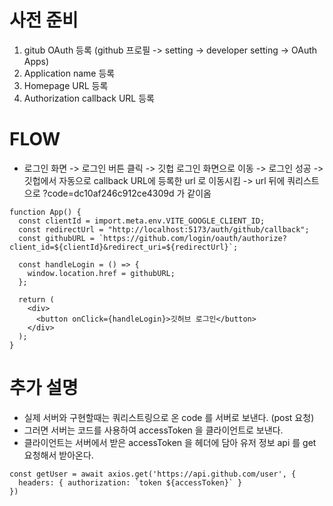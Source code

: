 # 사전 준비
1. gitub OAuth 등록 (github 프로필 -> setting -> developer setting -> OAuth Apps)
2. Application name 등록
3. Homepage URL 등록
4. Authorization callback URL 등록


# FLOW
- 로그인 화면 -> 로그인 버튼 클릭 -> 깃헙 로그인 화면으로 이동 -> 로그인 성공 -> 깃헙에서 자동으로 callback URL에 등록한 url 로 이동시킴 -> url 뒤에 쿼리스트으로 ?code=dc10af246c912ce4309d 가 같이옴
```
function App() {
  const clientId = import.meta.env.VITE_GOOGLE_CLIENT_ID;
  const redirectUrl = "http://localhost:5173/auth/github/callback";
  const githubURL = `https://github.com/login/oauth/authorize?client_id=${clientId}&redirect_uri=${redirectUrl}`;

  const handleLogin = () => {
    window.location.href = githubURL;
  };

  return (
    <div>
      <button onClick={handleLogin}>깃허브 로그인</button>
    </div>
  );
}
```

# 추가 설명
- 실제 서버와 구현할때는 쿼리스트링으로 온 code 를 서버로 보낸다. (post 요청)
- 그러면 서버는 코드를 사용하여 accessToken 을 클라이언트로 보낸다.
- 클라이언트는 서버에서 받은 accessToken 을 헤더에 담아 유저 정보 api 를 get 요청해서 받아온다.
```
const getUser = await axios.get('https://api.github.com/user', {
  headers: { authorization: `token ${accessToken}` }
})
```
